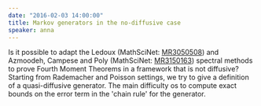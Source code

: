 ```yaml
---
date: "2016-02-03 14:00:00"
title: Markov generators in the no-diffusive case
speaker: anna
---
```

Is it possible to adapt the Ledoux (MathSciNet: [MR3050508](http://www.ams.org/mathscinet-getitem?mr=3050508)) and Azmoodeh, Campese and Poly (MathSciNet: [MR3150163](http://www.ams.org/mathscinet-getitem?mr=3150163)) spectral methods to prove Fourth Moment Theorems in a framework that is not diffusive?
Starting from Rademacher and Poisson settings, we try to give a definition of a quasi-diffusive generator.
The main difficulty os to compute exact bounds on the error term in the 'chain rule' for the generator.
